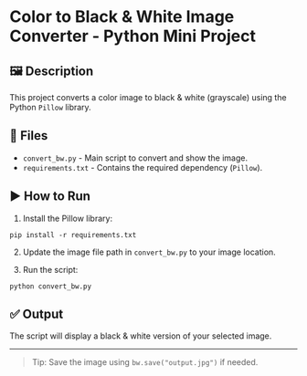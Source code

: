 # Color to Black & White Image Converter - Python Mini Project

## 🖼️ Description

This project converts a color image to black & white (grayscale) using the Python `Pillow` library.

## 📁 Files

- `convert_bw.py` - Main script to convert and show the image.
- `requirements.txt` - Contains the required dependency (`Pillow`).

## ▶️ How to Run

1. Install the Pillow library:

```
pip install -r requirements.txt
```

2. Update the image file path in `convert_bw.py` to your image location.

3. Run the script:

```
python convert_bw.py
```

## ✅ Output

The script will display a black & white version of your selected image.

---

> Tip: Save the image using `bw.save("output.jpg")` if needed.
